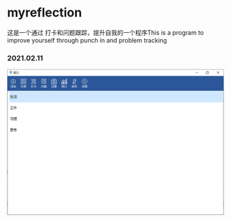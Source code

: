 # myreflection
这是一个通过 打卡和问题跟踪，提升自我的一个程序This is a program to improve yourself through punch in and problem tracking
### 2021.02.11
![image](https://github.com/fengersoft/myreflection/raw/master/snap/2021021101.png)
